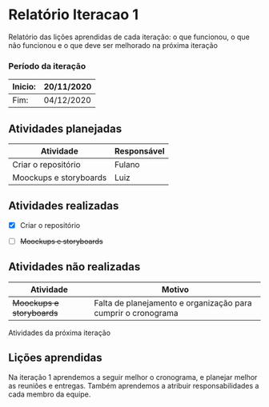 # Relatório Iteracao 1

Relatório das lições aprendidas de cada iteração: o que funcionou, o que não funcionou e o que deve ser melhorado na próxima iteração
### Período da iteração
|Inicio:| 20/11/2020|
|-------|-----------|
| Fim: |   04/12/2020|




## Atividades planejadas
|Atividade| Responsável|
|-|-|
|Criar o repositório| Fulano|
|Moockups e storyboards | Luiz|




## Atividades realizadas
- [x] Criar o repositório
- [ ] ~~Moockups e storyboards~~


## Atividades não realizadas
|Atividade|Motivo|
|-|-|
|~~Moockups e storyboards~~| Falta de planejamento e organização para cumprir o cronograma|
Atividades da próxima iteração


## Lições aprendidas
Na iteração 1 aprendemos a seguir melhor o cronograma, e planejar melhor as reuniões e entregas. Também aprendemos a atribuir responsabilidades a cada membro da equipe.
